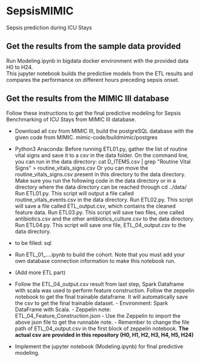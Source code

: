 # SepsisMIMIC
Sepsis prediction during ICU Stays	

## Get the results from the sample data provided
Run Modeling.ipynb in bigdata docker environment with the provided data H0 to H24.	
This jupyter notebook builds the predictive models from the ETL results and compares the performance on different hours preceding sepsis onset.	

## Get the results from the MIMIC III database

Follow these instructions to get the final predictive modeling for Sepsis Benchmarking of ICU Stays from MIMIC III database.

- Download all csv from MIMIC III, build the postgreSQL database with the given code from MIMIC.
mimic-code/buildmimic/postgres

- Python3 Anaconda: 
  Before running ETL01.py, gather the list of routine vital signs and save it to a csv in the data folder.
  On the command line, you can run in the data directory:
    cat D_ITEMS.csv | grep "Routine Vital Signs" > routine_vitals_signs.csv
    Or you can move the routine_vitals_signs.csv present in this directory to the data directory.
  Make sure you run the following code in the data directory or in a directory where the data directory can be reached through cd ../data/
  Run ETL01.py. This script will output a file called routine_vitals_events.csv in the data directory.
  Run ETL02.py. This script will save a file called ETL_output.csv, which contains the cleaned feature data.
  Run ETL03.py. This script will save two files, one called antibiotics.csv and the other antibiotics_culture.csv to the data directory.
  Run ETL04.py. This script will save one file, ETL_04_output.csv to the data directory.
  
- to be filled: sql

- Run ETL_01_....ipynb to build the cohort. Note that you must add your own database connection information to make this notebook run.	
- (Add more ETL part)	

- Follow the ETL_04_output.csv result from last step, Spark Dataframe with scala was used to perform feature construction. 
 Follow the zeppelin notebook to get the final trainable dataframe. It will automatically save the csv to get the final trainable dataset.
 \- Environment: Spark DataFrame with Scala. 
 \- Zeppelin note: ETL_04_Feature_Construction.json
 \- Use the Zeppelin to import the above json file to get the runnable note. 
 \- Remember to change the file path of ETL_04_output.csv in the first block of zeppelin notebook.
    **The actual csv are provided in this repository (H0, H1, H2, H3, H4, H5, H24)**
- Implement the jupyter notebook (Modeling.ipynb) for final predictive modeling.
